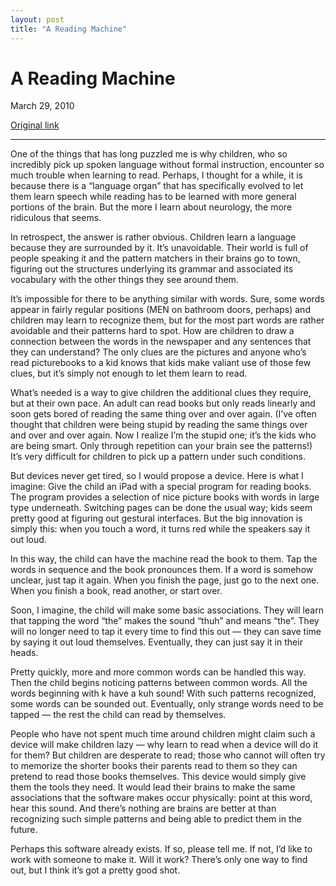```yaml
---
layout: post
title: "A Reading Machine"
---
```

A Reading Machine
=================

March 29, 2010

[Original link](http://www.aaronsw.com/weblog/readingmachine)

* * * * *

One of the things that has long puzzled me is why children, who so
incredibly pick up spoken language without formal instruction, encounter
so much trouble when learning to read. Perhaps, I thought for a while,
it is because there is a “language organ” that has specifically evolved
to let them learn speech while reading has to be learned with more
general portions of the brain. But the more I learn about neurology, the
more ridiculous that seems.

In retrospect, the answer is rather obvious. Children learn a language
because they are surrounded by it. It’s unavoidable. Their world is full
of people speaking it and the pattern matchers in their brains go to
town, figuring out the structures underlying its grammar and associated
its vocabulary with the other things they see around them.

It’s impossible for there to be anything similar with words. Sure, some
words appear in fairly regular positions (MEN on bathroom doors,
perhaps) and children may learn to recognize them, but for the most part
words are rather avoidable and their patterns hard to spot. How are
children to draw a connection between the words in the newspaper and any
sentences that they can understand? The only clues are the pictures and
anyone who’s read picturebooks to a kid knows that kids make valiant use
of those few clues, but it’s simply not enough to let them learn to
read.

What’s needed is a way to give children the additional clues they
require, but at their own pace. An adult can read books but only reads
linearly and soon gets bored of reading the same thing over and over
again. (I’ve often thought that children were being stupid by reading
the same things over and over and over again. Now I realize I’m the
stupid one; it’s the kids who are being smart. Only through repetition
can your brain see the patterns!) It’s very difficult for children to
pick up a pattern under such conditions.

But devices never get tired, so I would propose a device. Here is what I
imagine: Give the child an iPad with a special program for reading
books. The program provides a selection of nice picture books with words
in large type underneath. Switching pages can be done the usual way;
kids seem pretty good at figuring out gestural interfaces. But the big
innovation is simply this: when you touch a word, it turns red while the
speakers say it out loud.

In this way, the child can have the machine read the book to them. Tap
the words in sequence and the book pronounces them. If a word is somehow
unclear, just tap it again. When you finish the page, just go to the
next one. When you finish a book, read another, or start over.

Soon, I imagine, the child will make some basic associations. They will
learn that tapping the word “the” makes the sound “thuh” and means
“the”. They will no longer need to tap it every time to find this out —
they can save time by saying it out loud themselves. Eventually, they
can just say it in their heads.

Pretty quickly, more and more common words can be handled this way. Then
the child begins noticing patterns between common words. All the words
beginning with k have a kuh sound! With such patterns recognized, some
words can be sounded out. Eventually, only strange words need to be
tapped — the rest the child can read by themselves.

People who have not spent much time around children might claim such a
device will make children lazy — why learn to read when a device will do
it for them? But children are desperate to read; those who cannot will
often try to memorize the shorter books their parents read to them so
they can pretend to read those books themselves. This device would
simply give them the tools they need. It would lead their brains to make
the same associations that the software makes occur physically: point at
this word, hear this sound. And there’s nothing are brains are better at
than recognizing such simple patterns and being able to predict them in
the future.

Perhaps this software already exists. If so, please tell me. If not, I’d
like to work with someone to make it. Will it work? There’s only one way
to find out, but I think it’s got a pretty good shot.
